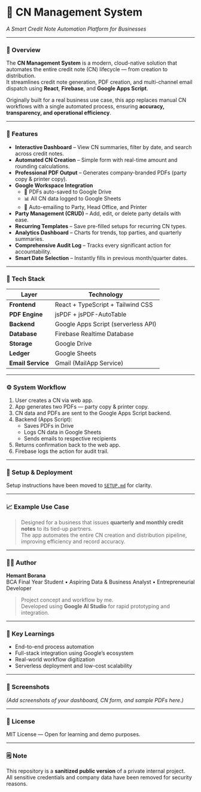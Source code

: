 # 💼 CN Management System  
*A Smart Credit Note Automation Platform for Businesses*  

---

### 📘 Overview  

The **CN Management System** is a modern, cloud-native solution that automates the entire credit note (CN) lifecycle — from creation to distribution.  
It streamlines credit note generation, PDF creation, and multi-channel email dispatch using **React**, **Firebase**, and **Google Apps Script**.  

Originally built for a real business use case, this app replaces manual CN workflows with a single automated process, ensuring **accuracy, transparency, and operational efficiency**.

---

### 🚀 Features  

- **Interactive Dashboard** – View CN summaries, filter by date, and search across credit notes.  
- **Automated CN Creation** – Simple form with real-time amount and rounding calculations.  
- **Professional PDF Output** – Generates company-branded PDFs (party copy & printer copy).  
- **Google Workspace Integration**  
  - 📄 PDFs auto-saved to Google Drive  
  - 📊 All CN data logged to Google Sheets  
  - 📧 Auto-emailing to Party, Head Office, and Printer  
- **Party Management (CRUD)** – Add, edit, or delete party details with ease.  
- **Recurring Templates** – Save pre-filled setups for recurring CN types.  
- **Analytics Dashboard** – Charts for trends, top parties, and quarterly summaries.  
- **Comprehensive Audit Log** – Tracks every significant action for accountability.  
- **Smart Date Selection** – Instantly fills in previous month/quarter dates.  

---

### 🧩 Tech Stack  

| Layer | Technology |
|-------|-------------|
| **Frontend** | React + TypeScript + Tailwind CSS |
| **PDF Engine** | jsPDF + jsPDF-AutoTable |
| **Backend** | Google Apps Script (serverless API) |
| **Database** | Firebase Realtime Database |
| **Storage** | Google Drive |
| **Ledger** | Google Sheets |
| **Email Service** | Gmail (MailApp Service) |

---

### ⚙️ System Workflow  

1. User creates a CN via web app.  
2. App generates two PDFs — party copy & printer copy.  
3. CN data and PDFs are sent to the Google Apps Script backend.  
4. Backend (Apps Script):  
   - Saves PDFs in Drive  
   - Logs CN data in Google Sheets  
   - Sends emails to respective recipients  
5. Returns confirmation back to the web app.  
6. Firebase logs the action for audit trail.  

---

### 🧱 Setup & Deployment  

Setup instructions have been moved to [`SETUP.md`](SETUP.md) for clarity.  

---

### 📈 Example Use Case  

> Designed for a business that issues **quarterly and monthly credit notes** to its tied-up partners.  
> The app automates the entire CN creation and distribution pipeline, improving efficiency and record accuracy.  

---

### 👨‍💻 Author  

**Hemant Borana**  
BCA Final Year Student • Aspiring Data & Business Analyst • Entrepreneurial Developer  

> Project concept and workflow by me.  
> Developed using **Google AI Studio** for rapid prototyping and integration.

---

### 🧠 Key Learnings  

- End-to-end process automation  
- Full-stack integration using Google’s ecosystem  
- Real-world workflow digitization  
- Serverless deployment and low-cost scalability  

---

### 📸 Screenshots  

*(Add screenshots of your dashboard, CN form, and sample PDFs here.)*  

---

### 🪪 License  

MIT License — Open for learning and demo purposes.  

---

### 🗒️ Note  

This repository is a **sanitized public version** of a private internal project.  
All sensitive credentials and company data have been removed for security reasons.  
